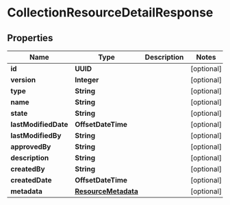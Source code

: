 

# CollectionResourceDetailResponse


## Properties

| Name | Type | Description | Notes |
|------------ | ------------- | ------------- | -------------|
|**id** | **UUID** |  |  [optional] |
|**version** | **Integer** |  |  [optional] |
|**type** | **String** |  |  [optional] |
|**name** | **String** |  |  [optional] |
|**state** | **String** |  |  [optional] |
|**lastModifiedDate** | **OffsetDateTime** |  |  [optional] |
|**lastModifiedBy** | **String** |  |  [optional] |
|**approvedBy** | **String** |  |  [optional] |
|**description** | **String** |  |  [optional] |
|**createdBy** | **String** |  |  [optional] |
|**createdDate** | **OffsetDateTime** |  |  [optional] |
|**metadata** | [**ResourceMetadata**](ResourceMetadata.md) |  |  [optional] |



